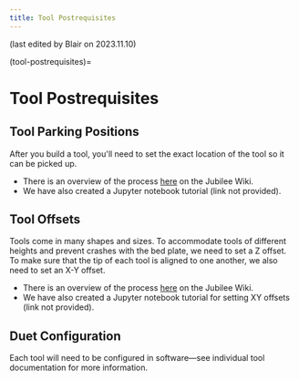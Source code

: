 ```yaml
---
title: Tool Postrequisites
---
```


(last edited by Blair on 2023.11.10)

(tool-postrequisites)=
# Tool Postrequisites

## Tool Parking Positions

After you build a tool, you'll need to set the exact location of the tool so it can be picked up.

- There is an overview of the process [here](https://jubilee3d.com/index.php?title=Setting_Tool_Parking_Positions) on the Jubilee Wiki.
- We have also created a Jupyter notebook tutorial (link not provided).

## Tool Offsets

Tools come in many shapes and sizes. To accommodate tools of different heights and prevent crashes with the bed plate, we need to set a Z offset. To make sure that the tip of each tool is aligned to one another, we also need to set an X-Y offset.

- There is an overview of the process [here](https://jubilee3d.com/index.php?title=Setting_Tool_Offsets) on the Jubilee Wiki.
- We have also created a Jupyter notebook tutorial for setting XY offsets (link not provided).

## Duet Configuration

Each tool will need to be configured in software—see individual tool documentation for more information.
